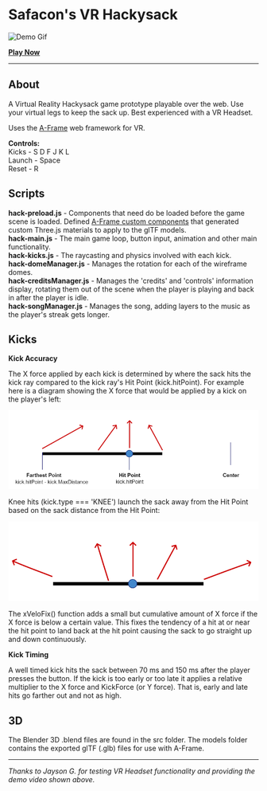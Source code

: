 # __Safacon's VR Hackysack__ #
![Demo Gif](/src/vr-hackysack-large.gif)

__[Play Now](https://play.safacon.com/vr_hackysack/)__

___

## About ##
A Virtual Reality Hackysack game prototype playable over the web. Use your virtual legs to keep the sack up. Best experienced with a VR Headset.

Uses the [A-Frame](https://aframe.io/) web framework for VR.

__Controls:__  
Kicks - S D F J K L  
Launch - Space  
Reset - R

## Scripts ##
__hack-preload.js__ -  Components that need do be loaded before the game scene is loaded. Defined [A-Frame custom components](https://aframe.io/docs/master/introduction/writing-a-component.html) that generated custom Three.js materials to apply to the glTF models.  
__hack-main.js__ -  The main game loop, button input, animation and other main functionality.  
__hack-kicks.js__ - The raycasting and physics involved with each kick.  
__hack-domeManager.js__ - Manages the rotation for each of the wireframe domes.  
__hack-creditsManager.js__ - Manages the 'credits' and 'controls' information display, rotating them out of the scene when the player is playing and back in after the player is idle.  
__hack-songManager.js__ -  Manages the song, adding layers to the music as the player's streak gets longer.


## Kicks ##

__Kick Accuracy__

The X force applied by each kick is determined by where the sack hits the kick ray compared to the kick ray's Hit Point (kick.hitPoint). For example here is a diagram showing the X force that would be applied by a kick on the player's left:

![Left Kick Diagram](/src/leftkick.png)

Knee hits (kick.type === 'KNEE') launch the sack away from the Hit Point based on the sack distance from the Hit Point:

![Knee Diagram](/src/knee.png)

The xVeloFix() function adds a small but cumulative amount of X force if the X force is below a certain value. This fixes the tendency of a hit at or near the hit point to land back at the hit point causing the sack to go straight up and down continuously.

__Kick Timing__

A well timed kick hits the sack between 70 ms and 150 ms after the player presses the button. If the kick is too early or too late it applies a relative multiplier to the X force and KickForce (or Y force). That is, early and late hits go farther out and not as high.

## 3D ##

The Blender 3D .blend files are found in the src folder. The models folder contains the exported glTF (.glb) files for use with A-Frame.
___
_Thanks to Jayson G. for testing VR Headset functionality and providing the demo video shown above._
